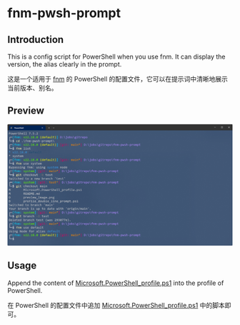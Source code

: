 # fnm-pwsh-prompt

## Introduction

This is a config script for PowerShell when you use fnm. It can display the version, the alias clearly in the prompt.

这是一个适用于 [fnm](https://github.com/Schniz/fnm) 的 PowerShell 的配置文件，它可以在提示词中清晰地展示当前版本、别名。

## Preview

![Preview Image](./preview_image.png)

## Usage

Append the content of [Microsoft.PowerShell_profile.ps1](./Microsoft.PowerShell_profile.ps1) into the profile of PowerShell.

在 PowerShell 的配置文件中追加 [Microsoft.PowerShell_profile.ps1](./Microsoft.PowerShell_profile.ps1) 中的脚本即可。
